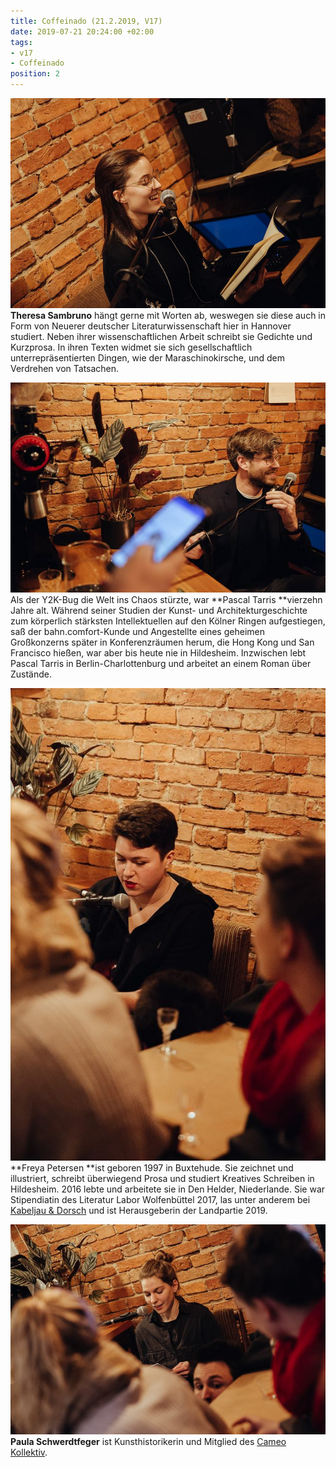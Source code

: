 ```yaml
---
title: Coffeinado (21.2.2019, V17)
date: 2019-07-21 20:24:00 +02:00
tags:
- v17
- Coffeinado
position: 2
---
```


![52720907_383981688822265_5180452379769700352_n.jpg](/uploads/52720907_383981688822265_5180452379769700352_n.jpg)**Theresa Sambruno** hängt gerne mit Worten ab, weswegen sie diese auch in Form von Neuerer deutscher Literaturwissenschaft hier in Hannover studiert. Neben ihrer wissenschaftlichen Arbeit schreibt sie Gedichte und Kurzprosa. In ihren Texten widmet sie sich gesellschaftlich unterrepräsentierten Dingen, wie der Maraschinokirsche, und dem Verdrehen von Tatsachen.

![53298638_383981765488924_7893088560679485440_n.jpg](/uploads/53298638_383981765488924_7893088560679485440_n.jpg)Als der Y2K-Bug die Welt ins Chaos stürzte, war **Pascal Tarris **vierzehn Jahre alt. Während seiner Studien der Kunst- und Architekturgeschichte zum körperlich stärksten Intellektuellen auf den Kölner Ringen aufgestiegen, saß der bahn.comfort-Kunde und Angestellte eines geheimen Großkonzerns später in Konferenzräumen herum, die Hong Kong und San Francisco hießen, war aber bis heute nie in Hildesheim. Inzwischen lebt Pascal Tarris in Berlin-Charlottenburg und arbeitet an einem Roman über Zustände.

![53340078_383981542155613_602391776266813440_n.jpg](/uploads/53340078_383981542155613_602391776266813440_n.jpg)**Freya Petersen **ist geboren 1997 in Buxtehude. Sie zeichnet und illustriert, schreibt überwiegend Prosa und studiert Kreatives Schreiben in Hildesheim. 2016 lebte und arbeitete sie in Den Helder, Niederlande. Sie war Stipendiatin des Literatur Labor Wolfenbüttel 2017, las unter anderem bei [Kabeljau & Dorsch](http://kabeljau-und-dorsch.de/news/) und ist Herausgeberin der Landpartie 2019.

![52827977_383981408822293_4744061119558057984_n.jpg](/uploads/52827977_383981408822293_4744061119558057984_n.jpg)**Paula Schwerdtfeger** ist Kunsthistorikerin und Mitglied des [Cameo Kollektiv](https://www.cameo-kollektiv.de/).
